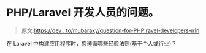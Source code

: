 # PHP/Laravel 开发人员的问题。

> 原文:[https://dev . to/mubaraky/question-for-PHP ravel-developers-n1n](https://dev.to/mubarakky/question-for-phplaravel-developers-n1n)

在 Laravel 中构建应用程序时，您遵循哪些经验法则(基于个人或行业)？